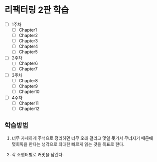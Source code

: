 # 리팩터링 2판 학습

- [ ] 1주차
  - [ ] Chapter1
  - [ ] Chapter2
  - [ ] Chapter3
  - [ ] Chapter4
  - [ ] Chapter5
- [ ] 2주차
  - [ ] Chapter6
  - [ ] Chapter7
- [ ] 3주차
  - [ ] Chapter8
  - [ ] Chapter9
  - [ ] Chapter10
- [ ] 4주차
  - [ ] Chapter11
  - [ ] Chapter12

## 학습방법

1. 너무 자세하게 주석으로 정리하면 너무 오래 걸리고 몇일 못가서 무너지기 때문에 몇회독을 한다는 생각으로 최대한 빠르게 읽는 것을 목표로 한다.

2. 각 소챕터별로 커밋을 남긴다.
